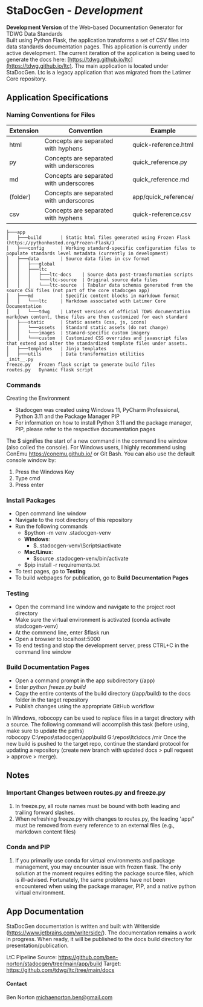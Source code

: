 # StaDocGen - *Development*
**Development Version** of the Web-based Documentation Generator for TDWG Data Standards  
Built using Python Flask, the application transforms a set of CSV files into data standards documentation pages. This application is currently under active development. The current iteration of the application is being used to generate the docs here: [https://tdwg.github.io/ltc](https://tdwg.github.io/ltc). The main application is located under StaDocGen. Ltc is a legacy application that was migrated from the Latimer Core repository.

## Application Specifications

### Naming Conventions for Files
| Extension | Convention                              | Example              |
| --------- | --------------------------------------- | -------------------- |
| html      | Concepts are separated with hyphens     | quick-reference.html |
| py        | Concepts are separated with underscores | quick_reference.py   |
| md        | Concepts are separated with underscores | quick_reference.md   |
| (folder)  | Concepts are separated with underscores | app/quick_reference/ |
| csv       | Concepts are separated with hyphens     | quick-reference.csv  |

```
├───app
│   ├───build       | Static html files generated using Frozen Flask (https://pythonhosted.org/Frozen-Flask/)
│   ├───config      | Working standard-specific configuration files to populate standards level metadata (currently in development)
│   ├───data        | Source data files in csv format
│   │   ├───global
│   │   ├───ltc
│   │   │   ├───ltc-docs    | Source data post-transformation scripts
│   │   │   └───ltc-source  | Original source data files
│   │   │   └───ltc-source  | Tabular data schemas generated from the source CSV files (not part of the core stadocgen app)
│   ├───md          | Specific content blocks in markdown format 
│   │   └───ltc     | Markdown associated with Latimer Core Documentation
│   │   └───tdwg    | Latest versions of official TDWG documentation markdown content, these files are then customized for each standard
│   ├───static      | Static assets (css, js, icons)
│   │   └───assets  | Standard static assets (do not change)
│   │   └───images  | Stanard-specific custom imagery 
│   │   └───custom  | Customized CSS overrides and javascript files that extend and alter the standardized template files under assets.
│   ├───templates   | Jinja templates
│   ├───utils       | Data transformation utilities 
_init__.py
freeze.py   Frozen flask script to generate build files
routes.py   Dynamic flask script
```
 
### Commands
Creating the Environment
* Stadocgen was created using Windows 11, PyCharm Professional, Python 3.11 and the Package Manager PIP
* For information on how to install Python 3.11 and the package manager, PIP, please refer to the respective documentation pages

The $ signifies the start of a new command in the command line window (also colled the console). For Windows users, 
I highly recommend using ConEmu https://conemu.github.io/ or Git Bash. You can also use the default console window by:
1. Press the Windows Key
2. Type cmd
3. Press enter

### Install Packages 
* Open command line window
* Navigate to the root directory of this repository
* Run the following commands
  * $python -m venv .stadocgen-venv
  * **Windows**:
       * $.\.stadocgen-venv\Scripts\activate
  * **Mac/Linux**:
       * $source .stadocgen-venv/bin/activate
  * $pip install -r requirements.txt
* To test pages, go to **Testing**
* To build webpages for publication, go to **Build Documentation Pages**

### Testing
* Open the command line window and navigate to the project root directory
* Make sure the virtual environment is activated (conda activate stadcogen-venv)
* At the commend line, enter $flask run
* Open a browser to localhost:5000
* To end testing and stop the development server, press CTRL+C in the command line window

### Build Documentation Pages
* Open a command prompt in the app subdirectory (/app) 
* Enter *python freeze.py build*
* Copy the entire contents of the build directory (/app/build) to the docs folder in the target repository
* Publish changes using the appropriate GitHub workflow

In Windows, robocopy can be used to replace files in a target directory with a source. The following command will accomplish this task (before using, make sure to update the paths)  
robocopy C:\repos\stadocgen\app\build G:\repos\ltc\docs /mir
Once the new build is pushed to the target repo, continue the standard protocol for updating a repository (create new branch with updated docs > pull request > approve > merge).  

## Notes

### Important Changes between routes.py and freeze.py
1. In freeze.py, all route names must be bound with both leading and trailing forward slashes.
2. When refreshing freeze.py with changes to routes.py, the leading 'app/' must be removed from every reference to an external files (e.g., markdown content files) 

### Conda and PIP
1. If you primarily use conda for virtual environments and package management, you may encounter issue with frozen flask. The only solution at the moment requires editing the package source
files, which is ill-advised. Fortunately, the same problems have not been encountered when using the package manager, PIP, and a native python virtual environment. 

## App Documentation
StaDocGen documentation is written and built with Writerside (https://www.jetbrains.com/writerside/). The documentation remains a work in progress. When ready, it will be published to the 
docs build directory for presentation/publication.

LtC Pipeline
Source: https://github.com/ben-norton/stadocgen/tree/main/app/build
Target: https://github.com/tdwg/ltc/tree/main/docs

#### Contact
Ben Norton
michaenorton.ben@gmail.com
